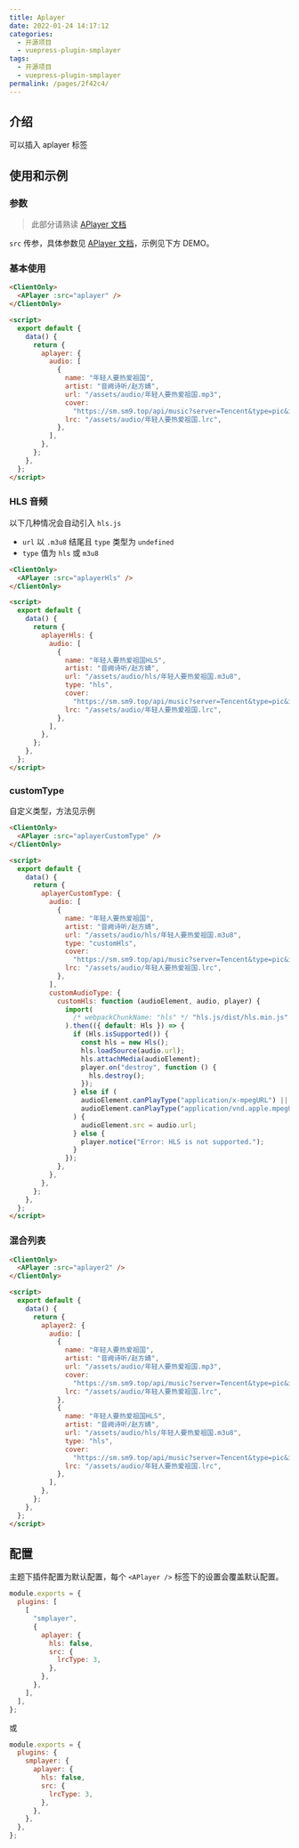 ```yaml
---
title: Aplayer
date: 2022-01-24 14:17:12
categories:
  - 开源项目
  - vuepress-plugin-smplayer
tags:
  - 开源项目
  - vuepress-plugin-smplayer
permalink: /pages/2f42c4/
---
```


## 介绍

可以插入 aplayer 标签

## 使用和示例

### 参数

> 此部分请熟读 [APlayer 文档](http://aplayer.js.org/)

`src` 传参，具体参数见 [APlayer 文档](http://aplayer.js.org/)，示例见下方 DEMO。

### 基本使用

<ClientOnly>
  <APlayer :src="aplayer" />
</ClientOnly>

```html
<ClientOnly>
  <APlayer :src="aplayer" />
</ClientOnly>

<script>
  export default {
    data() {
      return {
        aplayer: {
          audio: [
            {
              name: "年轻人要热爱祖国",
              artist: "音阙诗听/赵方婧",
              url: "/assets/audio/年轻人要热爱祖国.mp3",
              cover:
                "https://sm.sm9.top/api/music?server=Tencent&type=pic&id=001gv6xI4BNGiP",
              lrc: "/assets/audio/年轻人要热爱祖国.lrc",
            },
          ],
        },
      };
    },
  };
</script>
```

### HLS 音频

以下几种情况会自动引入 `hls.js`

- `url` 以 `.m3u8` 结尾且 `type` 类型为 `undefined`
- `type` 值为 `hls` 或 `m3u8`

<ClientOnly>
  <APlayer :src="aplayerHls" />
</ClientOnly>

```html
<ClientOnly>
  <APlayer :src="aplayerHls" />
</ClientOnly>

<script>
  export default {
    data() {
      return {
        aplayerHls: {
          audio: [
            {
              name: "年轻人要热爱祖国HLS",
              artist: "音阙诗听/赵方婧",
              url: "/assets/audio/hls/年轻人要热爱祖国.m3u8",
              type: "hls",
              cover:
                "https://sm.sm9.top/api/music?server=Tencent&type=pic&id=001gv6xI4BNGiP",
              lrc: "/assets/audio/年轻人要热爱祖国.lrc",
            },
          ],
        },
      };
    },
  };
</script>
```

### customType

自定义类型，方法见示例

<ClientOnly>
  <APlayer :src="aplayerCustomType" />
</ClientOnly>

```html
<ClientOnly>
  <APlayer :src="aplayerCustomType" />
</ClientOnly>

<script>
  export default {
    data() {
      return {
        aplayerCustomType: {
          audio: [
            {
              name: "年轻人要热爱祖国",
              artist: "音阙诗听/赵方婧",
              url: "/assets/audio/hls/年轻人要热爱祖国.m3u8",
              type: "customHls",
              cover:
                "https://sm.sm9.top/api/music?server=Tencent&type=pic&id=001gv6xI4BNGiP",
              lrc: "/assets/audio/年轻人要热爱祖国.lrc",
            },
          ],
          customAudioType: {
            customHls: function (audioElement, audio, player) {
              import(
                /* webpackChunkName: "hls" */ "hls.js/dist/hls.min.js"
              ).then(({ default: Hls }) => {
                if (Hls.isSupported()) {
                  const hls = new Hls();
                  hls.loadSource(audio.url);
                  hls.attachMedia(audioElement);
                  player.on("destroy", function () {
                    hls.destroy();
                  });
                } else if (
                  audioElement.canPlayType("application/x-mpegURL") ||
                  audioElement.canPlayType("application/vnd.apple.mpegURL")
                ) {
                  audioElement.src = audio.url;
                } else {
                  player.notice("Error: HLS is not supported.");
                }
              });
            },
          },
        },
      };
    },
  };
</script>
```

### 混合列表

<ClientOnly>
  <APlayer :src="aplayer2" />
</ClientOnly>

```html
<ClientOnly>
  <APlayer :src="aplayer2" />
</ClientOnly>

<script>
  export default {
    data() {
      return {
        aplayer2: {
          audio: [
            {
              name: "年轻人要热爱祖国",
              artist: "音阙诗听/赵方婧",
              url: "/assets/audio/年轻人要热爱祖国.mp3",
              cover:
                "https://sm.sm9.top/api/music?server=Tencent&type=pic&id=001gv6xI4BNGiP",
              lrc: "/assets/audio/年轻人要热爱祖国.lrc",
            },
            {
              name: "年轻人要热爱祖国HLS",
              artist: "音阙诗听/赵方婧",
              url: "/assets/audio/hls/年轻人要热爱祖国.m3u8",
              type: "hls",
              cover:
                "https://sm.sm9.top/api/music?server=Tencent&type=pic&id=001gv6xI4BNGiP",
              lrc: "/assets/audio/年轻人要热爱祖国.lrc",
            },
          ],
        },
      };
    },
  };
</script>
```

## 配置

主题下插件配置为默认配置，每个 `<APlayer />` 标签下的设置会覆盖默认配置。

```js
module.exports = {
  plugins: [
    [
      "smplayer",
      {
        aplayer: {
          hls: false,
          src: {
            lrcType: 3,
          },
        },
      },
    ],
  ],
};
```

或

```js
module.exports = {
  plugins: {
    smplayer: {
      aplayer: {
        hls: false,
        src: {
          lrcType: 3,
        },
      },
    },
  },
};
```

<script>
  export default {
    data() {
      return {
        aplayer: {
          audio: [
            {
              name: "年轻人要热爱祖国",
              artist: "音阙诗听/赵方婧",
              url: "/assets/audio/年轻人要热爱祖国.mp3",
              cover:
                "https://sm.sm9.top/api/music?server=Tencent&type=pic&id=001gv6xI4BNGiP",
              lrc: "/assets/audio/年轻人要热爱祖国.lrc",
            },
          ],
        },
        aplayerHls: {
          audio: [
            {
              name: "年轻人要热爱祖国HLS",
              artist: "音阙诗听/赵方婧",
              url: "/assets/audio/hls/年轻人要热爱祖国.m3u8",
              type: "hls",
              cover:
                "https://sm.sm9.top/api/music?server=Tencent&type=pic&id=001gv6xI4BNGiP",
              lrc: "/assets/audio/年轻人要热爱祖国.lrc",
            },
          ],
        },
        aplayer2: {
          audio: [
            {
              name: "年轻人要热爱祖国",
              artist: "音阙诗听/赵方婧",
              url: "/assets/audio/年轻人要热爱祖国.mp3",
              cover:
                "https://sm.sm9.top/api/music?server=Tencent&type=pic&id=001gv6xI4BNGiP",
              lrc: "/assets/audio/年轻人要热爱祖国.lrc",
            },
            {
              name: "年轻人要热爱祖国HLS",
              artist: "音阙诗听/赵方婧",
              url: "/assets/audio/hls/年轻人要热爱祖国.m3u8",
              type: "hls",
              cover:
                "https://sm.sm9.top/api/music?server=Tencent&type=pic&id=001gv6xI4BNGiP",
              lrc: "/assets/audio/年轻人要热爱祖国.lrc",
            },
          ],
        },
        aplayerCustomType: {
          audio: [
            {
              name: "年轻人要热爱祖国",
              artist: "音阙诗听/赵方婧",
              url: "/assets/audio/hls/年轻人要热爱祖国.m3u8",
              type: "customHls",
              cover:
                "https://sm.sm9.top/api/music?server=Tencent&type=pic&id=001gv6xI4BNGiP",
              lrc: "/assets/audio/年轻人要热爱祖国.lrc",
            },
          ],
          customAudioType: {
            customHls: function (audioElement, audio, player) {
              import(
                /* webpackChunkName: "hls" */ "hls.js/dist/hls.min.js"
              ).then(({ default: Hls }) => {
                if (Hls.isSupported()) {
                  const hls = new Hls();
                  hls.loadSource(audio.url);
                  hls.attachMedia(audioElement);
                  player.on("destroy", function () {
                    hls.destroy();
                  });
                } else if (
                  audioElement.canPlayType("application/x-mpegURL") ||
                  audioElement.canPlayType("application/vnd.apple.mpegURL")
                ) {
                  audioElement.src = audio.url;
                } else {
                  player.notice("Error: HLS is not supported.");
                }
              });
            },
          },
        },
      };
    },
  };
</script>
